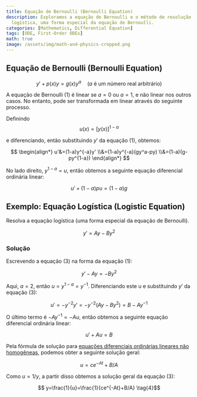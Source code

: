 ```yaml
---
title: Equação de Bernoulli (Bernoulli Equation)
description: Exploramos a equação de Bernoulli e o método de resolução da equação
  logística, uma forma especial da equação de Bernoulli.
categories: [Mathematics, Differential Equation]
tags: [ODE, First-Order ODEs]
math: true
image: /assets/img/math-and-physics-cropped.png
---
```

## Equação de Bernoulli (Bernoulli Equation)

$$ y'+p(x)y=g(x)y^a\quad \text{(}a\text{ é um número real arbitrário)}  \tag{1} $$

A equação de Bernoulli (1) é linear se $a=0$ ou $a=1$, e não linear nos outros casos. No entanto, pode ser transformada em linear através do seguinte processo.

Definindo $$ u(x)=[y(x)]^{1-a} $$

e diferenciando, então substituindo $y'$ da equação (1), obtemos:

$$ \begin{align*}
u'&=(1-a)y^{-a}y'
\\&=(1-a)y^{-a}(gy^a-py) 
\\&=(1-a)(g-py^{1-a})
\end{align*} $$

No lado direito, $y^{1-a}=u$, então obtemos a seguinte equação diferencial ordinária linear:

$$ u'+(1-a)pu=(1-a)g \tag{2} $$

## Exemplo: Equação Logística (Logistic Equation)
Resolva a equação logística (uma forma especial da equação de Bernoulli).

$$ y'=Ay-By^2 \tag{3} $$

### Solução
Escrevendo a equação (3) na forma da equação (1):

$$ y'-Ay=-By^2 $$

Aqui, $a=2$, então $u=y^{1-a}=y^{-1}$. Diferenciando este u e substituindo $y'$ da equação (3):

$$ u'=-y^{-2}y'=-y^{-2}(Ay-By^2)=B-Ay^{-1} $$

O último termo é $-Ay^{-1}=-Au$, então obtemos a seguinte equação diferencial ordinária linear:

$$ u'+Au=B $$

Pela fórmula de solução para [equações diferenciais ordinárias lineares não homogêneas](/posts/Solution-of-First-Order-Linear-ODE/#equação-diferencial-ordinária-linear-não-homogênea), podemos obter a seguinte solução geral:

$$ u=ce^{-At}+B/A $$

Como $u=1/y$, a partir disso obtemos a solução geral da equação (3):

$$ y=\frac{1}{u}=\frac{1}{ce^{-At}+B/A} \tag{4}$$
